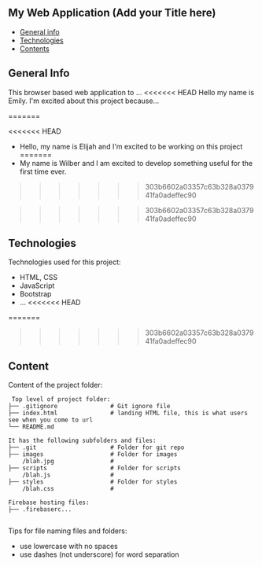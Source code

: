 ## My Web Application (Add your Title here)

* [General info](#general-info)
* [Technologies](#technologies)
* [Contents](#content)

## General Info

This browser based web application to ...
<<<<<<< HEAD
Hello my name is Emily. I'm excited about this project because...
 
=======

<<<<<<< HEAD
* Hello, my name is Elijah and I'm excited to be working on this project
=======
* My name is Wilber and I am excited to develop something useful for the first time ever.
>>>>>>> 303b6602a03357c63b328a037941fa0adeffec90

>>>>>>> 303b6602a03357c63b328a037941fa0adeffec90
## Technologies

Technologies used for this project:

* HTML, CSS
* JavaScript
* Bootstrap
* ...
<<<<<<< HEAD
 
=======

>>>>>>> 303b6602a03357c63b328a037941fa0adeffec90
## Content

Content of the project folder:

```
 Top level of project folder: 
├── .gitignore               # Git ignore file
├── index.html               # landing HTML file, this is what users see when you come to url
└── README.md

It has the following subfolders and files:
├── .git                     # Folder for git repo
├── images                   # Folder for images
    /blah.jpg                # 
├── scripts                  # Folder for scripts
    /blah.js                 # 
├── styles                   # Folder for styles
    /blah.css                # 

Firebase hosting files: 
├── .firebaserc...


```

Tips for file naming files and folders:

* use lowercase with no spaces
* use dashes (not underscore) for word separation
